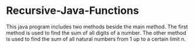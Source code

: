 # Recursive-Java-Functions
This java program includes two methods beside the main method. The first method is used to find the sum of all digits of a number. The other method is used to find the sum of all natural numbers from 1 up to a certain limit n.
